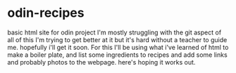 # odin-recipes
basic html site for odin project 
I'm mostly struggling with the git aspect of all of this
I'm trying to get better at it but it's hard without a
teacher to guide me. hopefully i'll get it soon. 
For this I'll be using what i've learned of html to make
a boiler plate, and list some ingredients to recipes and
add some links and probably photos to the webpage. here's 
hoping it works out. 